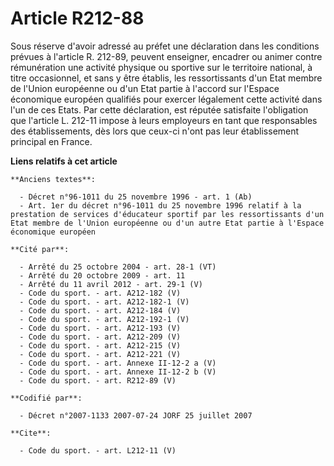 # Article R212-88

Sous réserve d'avoir adressé au préfet une déclaration dans les conditions prévues à l'article R. 212-89, peuvent enseigner,
encadrer ou animer contre rémunération une activité physique ou sportive sur le territoire national, à titre occasionnel, et
sans y être établis, les ressortissants d'un Etat membre de l'Union européenne ou d'un Etat partie à l'accord sur l'Espace
économique européen qualifiés pour exercer légalement cette activité dans l'un de ces Etats. Par cette déclaration, est
réputée satisfaite l'obligation que l'article L. 212-11 impose à leurs employeurs en tant que responsables des
établissements, dès lors que ceux-ci n'ont pas leur établissement principal en France.

**Liens relatifs à cet article**

	**Anciens textes**:

	  - Décret n°96-1011 du 25 novembre 1996 - art. 1 (Ab)
	  - Art. 1er du décret n°96-1011 du 25 novembre 1996 relatif à la prestation de services d'éducateur sportif par les ressortissants d'un Etat membre de l'Union européenne ou d'un autre Etat partie à l'Espace économique européen

	**Cité par**:

	  - Arrêté du 25 octobre 2004 - art. 28-1 (VT)
	  - Arrêté du 20 octobre 2009 - art. 11
	  - Arrêté du 11 avril 2012 - art. 29-1 (V)
	  - Code du sport. - art. A212-182 (V)
	  - Code du sport. - art. A212-182-1 (V)
	  - Code du sport. - art. A212-184 (V)
	  - Code du sport. - art. A212-192-1 (V)
	  - Code du sport. - art. A212-193 (V)
	  - Code du sport. - art. A212-209 (V)
	  - Code du sport. - art. A212-215 (V)
	  - Code du sport. - art. A212-221 (V)
	  - Code du sport. - art. Annexe II-12-2 a (V)
	  - Code du sport. - art. Annexe II-12-2 b (V)
	  - Code du sport. - art. R212-89 (V)

	**Codifié par**:

	  - Décret n°2007-1133 2007-07-24 JORF 25 juillet 2007

	**Cite**:

	  - Code du sport. - art. L212-11 (V)
